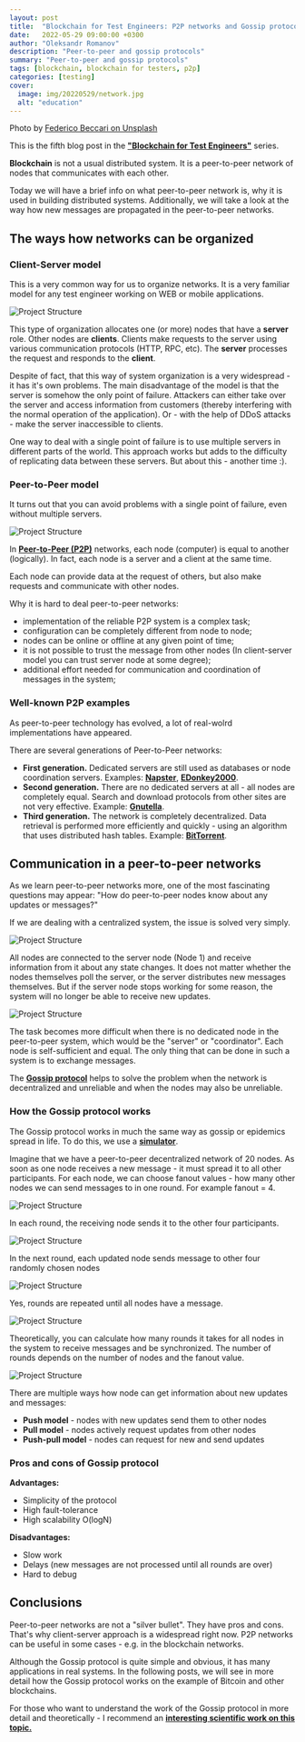 ```yaml
---
layout: post
title:  "Blockchain for Test Engineers: P2P networks and Gossip protocol"
date:   2022-05-29 09:00:00 +0300
author: "Oleksandr Romanov"
description: "Peer-to-peer and gossip protocols"
summary: "Peer-to-peer and gossip protocols"
tags: [blockchain, blockchain for testers, p2p]
categories: [testing]
cover:
  image: img/20220529/network.jpg
  alt: "education"
---
```


Photo by [Federico Beccari on Unsplash](https://unsplash.com/photos/ahi73ZN5P0Y?utm_source=unsplash&utm_medium=referral&utm_content=creditShareLink)

This is the fifth blog post in the [**"Blockchain for Test Engineers"**](https://testengineeringnotes.com/posts/2022-04-24-blockchain-testing-mindmap/) series.  

**Blockchain** is not a usual distributed system. It is a peer-to-peer network of nodes that communicates with each other.  

Today we will have a brief info on what peer-to-peer network is, why it is used in building distributed systems. Additionally, we will take a look at the way how new messages are propagated in the peer-to-peer networks.

## The ways how networks can be organized

### Client-Server model

This is a very common way for us to organize networks. It is a very familiar model for any test engineer working on WEB or mobile applications. 

![Project Structure](/img/20220529/clientserver.png)

This type of organization allocates one (or more) nodes that have a **server** role. Other nodes are **clients**. Clients make requests to the server using various communication protocols (HTTP, RPC, etc). The **server** processes the request and responds to the **client**.

Despite of fact, that this way of system organization is a very widespread - it has it's own problems. 
The main disadvantage of the model is that the server is somehow the only point of failure. Attackers can either take over the server and access information from customers (thereby interfering with the normal operation of the application). Or - with the help of DDoS attacks - make the server inaccessible to clients.  

One way to deal with a single point of failure is to use multiple servers in different parts of the world. This approach works but adds to the difficulty of replicating data between these servers. But about this - another time :).

### Peer-to-Peer model

It turns out that you can avoid problems with a single point of failure, even without multiple servers.

![Project Structure](/img/20220529/peer2peer.png)

In **[Peer-to-Peer (P2P)](https://en.wikipedia.org/wiki/Peer-to-peer)** networks, each node (computer) is equal to another (logically). In fact, each node is a server and a client at the same time. 

Each node can provide data at the request of others, but also make requests and communicate with other nodes.

Why it is hard to deal peer-to-peer networks:
- implementation of the reliable P2P system is a complex task;
- configuration can be completely different from node to node;
- nodes can be online or offline at any given point of time;
- it is not possible to trust the message from other nodes (In client-server model you can trust server node at some degree);
- additional effort needed for communication and coordination of messages in the system;

### Well-known P2P examples
As peer-to-peer technology has evolved, a lot of real-wolrd implementations have appeared.

There are several generations of Peer-to-Peer networks:

- **First generation.** Dedicated servers are still used as databases or node coordination servers. Examples: **[Napster](https://en.wikipedia.org/wiki/Napster)**, **[EDonkey2000](https://en.wikipedia.org/wiki/EDonkey_network)**.
- **Second generation.** There are no dedicated servers at all - all nodes are completely equal. Search and download protocols from other sites are not very effective. Example: **[Gnutella](https://en.wikipedia.org/wiki/Gnutella)**.
- **Third generation.** The network is completely decentralized. Data retrieval is performed more efficiently and quickly - using an algorithm that uses distributed hash tables. Example: **[BitTorrent](https://en.wikipedia.org/wiki/BitTorrent_(software))**.

## Communication in a peer-to-peer networks

As we learn peer-to-peer networks more, one of the most fascinating questions may appear: "How do peer-to-peer nodes know about any updates or messages?"

If we are dealing with a centralized system, the issue is solved very simply.

![Project Structure](/img/20220529/centralized.png)

All nodes are connected to the server node (Node 1) and receive information from it about any state changes. It does not matter whether the nodes themselves poll the server, or the server distributes new messages themselves. But if the server node stops working for some reason, the system will no longer be able to receive new updates.

![Project Structure](/img/20220529/decentralized.png)

The task becomes more difficult when there is no dedicated node in the peer-to-peer system, which would be the "server" or "coordinator". Each node is self-sufficient and equal. The only thing that can be done in such a system is to exchange messages.

The **[Gossip protocol](https://en.wikipedia.org/wiki/Gossip_protocol)** helps to solve the problem when the network is decentralized and unreliable and when the nodes may also be unreliable.

### How the Gossip protocol works
The Gossip protocol works in much the same way as gossip or epidemics spread in life. To do this, we use a **[simulator](https://flopezluis.github.io/gossip-simulator/)**.

Imagine that we have a peer-to-peer decentralized network of 20 nodes. As soon as one node receives a new message - it must spread it to all other participants. For each node, we can choose fanout values ​​- how many other nodes we can send messages to in one round. For example fanout = 4.

![Project Structure](/img/20220529/initial.png)

In each round, the receiving node sends it to the other four participants.

![Project Structure](/img/20220529/round1.png)

In the next round, each updated node sends message to other four randomly chosen nodes

![Project Structure](/img/20220529/round2.png)

Yes, rounds are repeated until all nodes have a message.

![Project Structure](/img/20220529/round3.png)

Theoretically, you can calculate how many rounds it takes for all nodes in the system to receive messages and be synchronized. The number of rounds depends on the number of nodes and the fanout value.

![Project Structure](/img/20220529/formula.png)

There are multiple ways how node can get information about new updates and messages:  

- **Push model** - nodes with new updates send them to other nodes
- **Pull model** - nodes actively request updates from other nodes
- **Push-pull model** - nodes can request for new and send updates

### Pros and cons of Gossip protocol

**Advantages:**
- Simplicity of the protocol
- High fault-tolerance
- High scalability O(logN)

**Disadvantages:**  

- Slow work
- Delays (new messages are not processed until all rounds are over)
- Hard to debug


## Conclusions

Peer-to-peer networks are not a "silver bullet". They have pros and cons. That's why client-server approach is a widespread right now. P2P networks can be useful in some cases - e.g. in the blockchain networks. 

Although the Gossip protocol is quite simple and obvious, it has many applications in real systems. 
In the following posts, we will see in more detail how the Gossip protocol works on the example of Bitcoin and other blockchains.  

For those who want to understand the work of the Gossip protocol in more detail and theoretically - I recommend an **[interesting scientific work on this topic.](https://www.comp.nus.edu.sg/~ooiwt/papers/fanout-icdcs05-final.pdf)**
